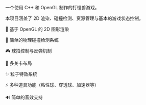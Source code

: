 一个使用 C++ 和 OpenGL 制作的打怪兽游戏。

本项目涵盖了 2D 渲染、碰撞检测、资源管理与基本的游戏状态控制。

🎨 基于 OpenGL 的 2D 图形渲染

🧠 简单的物理碰撞检测系统

🎮 球拍控制与反弹机制

🧱 多关卡布局

✨ 粒子特效系统

⚡ 多种道具功能（粘性球、穿透球、加速器等）

🔊 简单的音效支持
